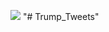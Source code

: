 ![](https://komarev.com/ghpvc/?username=gilzeevi25&color=yellow&label=Repo+Views)
"# Trump_Tweets" 
